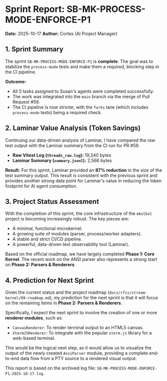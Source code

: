 # Sprint Report: SB-MK-PROCESS-MODE-ENFORCE-P1

**Date:** 2025-10-17
**Author:** Cortex (AI Project Manager)

## 1. Sprint Summary

The sprint `SB-MK-PROCESS-MODE-ENFORCE-P1` is **complete**. The goal was to stabilize the `process-mode` tests and make them a required, blocking step in the CI pipeline.

**Outcome:**
- All 5 tasks assigned to Susan's agents were completed successfully.
- The work was integrated into the `main` branch via the merge of Pull Request #59.
- The CI pipeline is now stricter, with the `forks` lane (which includes `process-mode` tests) being a required check.

## 2. Laminar Value Analysis (Token Savings)

Continuing our data-driven analysis of Laminar, I have compared the raw test output with the Laminar summary from the CI run for PR #59.

-   **Raw Vitest Log (`threads_raw.log`):** 19,340 bytes
-   **Laminar Summary (`summary.jsonl`):** 2,566 bytes

**Result:**
For this sprint, Laminar provided an **87% reduction** in the size of the test summary output. This result is consistent with the previous sprint and provides another strong data point for Laminar's value in reducing the token footprint for AI agent consumption.

## 3. Project Status Assessment

With the completion of this sprint, the core infrastructure of the `mkolbol` project is becoming increasingly robust. The key pieces are:
- A minimal, functional microkernel.
- A growing suite of modules (parser, process/worker adapters).
- A stable and strict CI/CD pipeline.
- A powerful, data-driven test observability tool (Laminar).

Based on the official roadmap, we have largely completed **Phase 1: Core Kernel**. The recent work on the ANSI parser also represents a strong start on **Phase 2: Parsers & Renderers**.

## 4. Prediction for Next Sprint

Given the current status and the project roadmap (`docs/rfcs/stream-kernel/09-roadmap.md`), my prediction for the next sprint is that it will focus on the remaining items in **Phase 2: Parsers & Renderers**.

Specifically, I expect the next sprint to involve the creation of one or more **renderer modules**, such as:
-   `CanvasRenderer`: To render terminal output to an HTML5 canvas.
-   `XtermJSRenderer`: To integrate with the popular `xterm.js` library for a web-based terminal.

This would be the logical next step, as it would allow us to visualize the output of the newly created `AnsiParser` module, providing a complete end-to-end data flow from a PTY source to a rendered visual output.

This report is based on the archived log file: `SB-MK-PROCESS-MODE-ENFORCE-P1-2025-10-17.log`.
